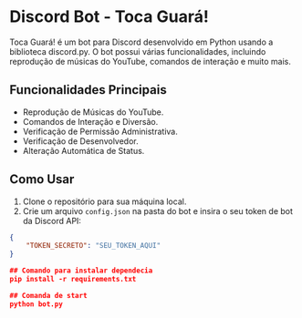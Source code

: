 # Discord Bot - Toca Guará!

Toca Guará! é um bot para Discord desenvolvido em Python usando a biblioteca discord.py. O bot possui várias funcionalidades, incluindo reprodução de músicas do YouTube, comandos de interação e muito mais.

## Funcionalidades Principais

- Reprodução de Músicas do YouTube.
- Comandos de Interação e Diversão.
- Verificação de Permissão Administrativa.
- Verificação de Desenvolvedor.
- Alteração Automática de Status.

## Como Usar

1. Clone o repositório para sua máquina local.
2. Crie um arquivo `config.json` na pasta do bot e insira o seu token de bot da Discord API:

```json
{
    "TOKEN_SECRETO": "SEU_TOKEN_AQUI"
}

## Comando para instalar dependecia
pip install -r requirements.txt

## Comanda de start
python bot.py
